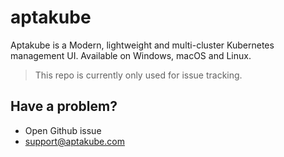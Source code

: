 # aptakube

Aptakube is a Modern, lightweight and multi-cluster Kubernetes management UI. Available on Windows, macOS and Linux.

> This repo is currently only used for issue tracking.

## Have a problem?

- Open Github issue
- support@aptakube.com
